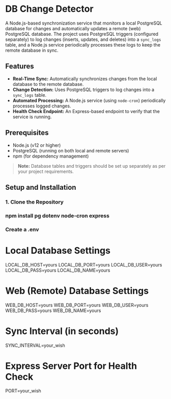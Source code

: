 # DB Change Detector

A Node.js-based synchronization service that monitors a local PostgreSQL database for changes and automatically updates a remote (web) PostgreSQL database. The project uses PostgreSQL triggers (configured separately) to log changes (inserts, updates, and deletes) into a `sync_logs` table, and a Node.js service periodically processes these logs to keep the remote database in sync.

## Features

- **Real-Time Sync:** Automatically synchronizes changes from the local database to the remote database.
- **Change Detection:** Uses PostgreSQL triggers to log changes into a `sync_logs` table.
- **Automated Processing:** A Node.js service (using `node-cron`) periodically processes logged changes.
- **Health Check Endpoint:** An Express-based endpoint to verify that the service is running.

## Prerequisites

- Node.js (v12 or higher)
- PostgreSQL (running on both local and remote servers)
- npm (for dependency management)

> **Note:** Database tables and triggers should be set up separately as per your project requirements.

## Setup and Installation

### 1. Clone the Repository

### npm install pg dotenv node-cron express

### Create a .env

# Local Database Settings
LOCAL_DB_HOST=yours
LOCAL_DB_PORT=yours
LOCAL_DB_USER=yours
LOCAL_DB_PASS=yours
LOCAL_DB_NAME=yours

# Web (Remote) Database Settings
WEB_DB_HOST=yours
WEB_DB_PORT=yours
WEB_DB_USER=yours
WEB_DB_PASS=yours
WEB_DB_NAME=yours

# Sync Interval (in seconds)
SYNC_INTERVAL=your_wish

# Express Server Port for Health Check
PORT=your_wish


